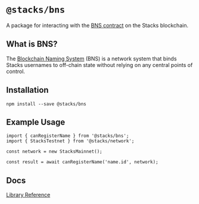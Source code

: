 # `@stacks/bns`

A package for interacting with the [BNS contract](https://explorer.stacks.co/txid/SP000000000000000000002Q6VF78.bns?chain=mainnet)
on the Stacks blockchain.

## What is BNS?
The [Blockchain Naming System](https://docs.blockstack.org/build-apps/references/bns)
(BNS) is a network system that binds Stacks usernames to off-chain
state without relying on any central points of control.

## Installation
```
npm install --save @stacks/bns
```

## Example Usage

```
import { canRegisterName } from '@stacks/bns';
import { StacksTestnet } from '@stacks/network';

const network = new StacksMainnet();

const result = await canRegisterName('name.id', network);
```

## Docs
[Library Reference](https://github.com/blockstack/stacks.js/blob/feat/bns-package/packages/bns/docs/modules.md)
